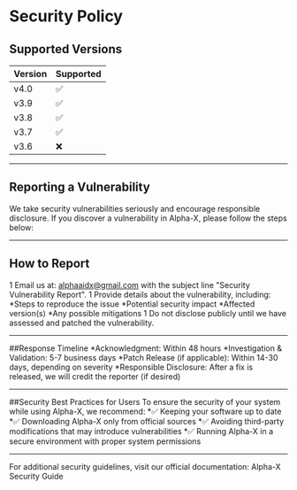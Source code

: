 # Security Policy

## Supported Versions

| Version | Supported          |
| ------- | ------------------ |
| v4.0   | :white_check_mark: |
| v3.9   | :white_check_mark: |
| v3.8   | :white_check_mark: |
| v3.7   | :white_check_mark: |
| v3.6   | :x:                |
***
## Reporting a Vulnerability
We take security vulnerabilities seriously and encourage responsible disclosure. If you discover a vulnerability in Alpha-X, please follow the steps below:
***
## How to Report
1 Email us at: alphaaidx@gmail.com with the subject line "Security Vulnerability Report".
1 Provide details about the vulnerability, including:
*Steps to reproduce the issue
*Potential security impact
*Affected version(s)
*Any possible mitigations
1 Do not disclose publicly until we have assessed and patched the vulnerability.
***
##Response Timeline
*Acknowledgment: Within 48 hours
*Investigation & Validation: 5-7 business days
*Patch Release (if applicable): Within 14-30 days, depending on severity
*Responsible Disclosure: After a fix is released, we will credit the reporter (if desired)

***

##Security Best Practices for Users
To ensure the security of your system while using Alpha-X, we recommend:
*✅ Keeping your software up to date
*✅ Downloading Alpha-X only from official sources
*✅ Avoiding third-party modifications that may introduce vulnerabilities
*✅ Running Alpha-X in a secure environment with proper system permissions
***
For additional security guidelines, visit our official documentation: Alpha-X Security Guide


